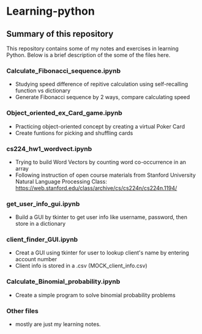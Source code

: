 # Learning-python
## Summary of this repository

This repository contains some of my notes and exercises in learning Python. Below is a brief description of the some of the files here.

### Calculate_Fibonacci_sequence.ipynb

- Studying speed difference of repitive calculation using self-recalling function vs dictionary
- Generate Fibonacci sequence by 2 ways, compare calculating speed

### Object_oriented_ex_Card_game.ipynb

- Practicing object-oriented concept by creating a virtual Poker Card
- Create funtions for picking and shuffling cards

### cs224_hw1_wordvect.ipynb

- Trying to build Word Vectors by counting word co-occurrence in an array
- Following instruction of open course materials from Stanford University Natural Language Processing Class:
https://web.stanford.edu/class/archive/cs/cs224n/cs224n.1194/

### get_user_info_gui.ipynb

- Build a GUI by tkinter to get user info like username, password, then store in a dictionary

### client_finder_GUI.ipynb

- Creat a GUI using tkinter for user to lookup client's name by entering account number
- Client info is stored in a .csv  (MOCK_client_info.csv)

### Calculate_Binomial_probability.ipynb

- Create a simple program to solve binomial probability problems

### Other files
- mostly are just my learning notes.

